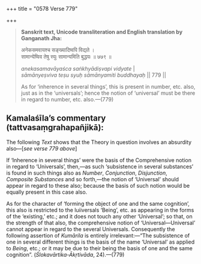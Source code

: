 +++
title = "0578 Verse 779"

+++
> **Sanskrit text, Unicode transliteration and English translation by Ganganath Jha:** 
>
> अनेकसमवायश्च सङ्ख्यादिष्वपि विद्यते ।  
> सामान्येष्विव तेषु स्युः सामान्यमिति बुद्धयः ॥ ७७९ ॥ 
>
> *anekasamavāyaśca saṅkhyādiṣvapi vidyate* \|  
> *sāmānyeṣviva teṣu syuḥ sāmānyamiti buddhayaḥ* \|\| 779 \|\| 
>
> As for ‘inherence in several things’, this is present in number, etc. also, just as in the ‘universals’; hence the notion of ‘universal’ must be there in regard to number, etc. also.—(779)



## Kamalaśīla’s commentary (tattvasaṃgrahapañjikā):

The following *Text* shows that the Theory in question involves an absurdity also—[*see verse 779 above*]

If ‘Inherence in several things’ were the basis of the Comprehensive notion in regard to ‘Universals’, then,—as such ‘subsistence in several substances’ is found in such things also as *Number*, *Conjunction*, *Disjunction*, *Composite Substances* and so forth,—the notion of ‘Universal’ should appear in regard to these also; because the basis of such notion would be equally present in this case also.

As for the character of ‘forming the object of one and the same cognition’, this also is restricted to the luiiversals ‘Being’, etc. as appearing in the forms of the ‘existing,’ etc.; and it does not touch any other ‘Universal’; so that, on the strength of that also, the comprehensive notion of ‘Universal—Universal’ cannot appear in regard to the several Universals. Consequently the following assertion of *Kumārila* is entirely irrelevant:—“The subsistence of one in several different things is the basis of the name ‘Universal’ as applied to *Being*, etc.; or it may be due to their being the basis of one and the same cognition”. (*Ślokavārtika-Ākṛtivāda*, 24).—(779)


